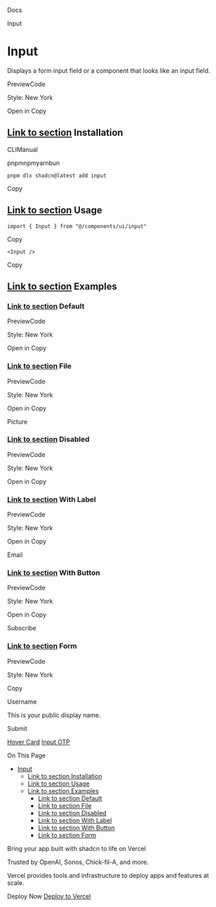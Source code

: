 Docs

Input

# Input

Displays a form input field or a component that looks like an input field.

PreviewCode

Style: New York

Open in Copy

## [Link to section](\#installation) Installation

CLIManual

pnpmnpmyarnbun

```relative font-mono text-sm leading-none
pnpm dlx shadcn@latest add input

```

Copy

## [Link to section](\#usage) Usage

```relative rounded bg-muted px-[0.3rem] py-[0.2rem] font-mono text-sm
import { Input } from "@/components/ui/input"
```

Copy

```relative rounded bg-muted px-[0.3rem] py-[0.2rem] font-mono text-sm
<Input />
```

Copy

## [Link to section](\#examples) Examples

### [Link to section](\#default) Default

PreviewCode

Style: New York

Open in Copy

### [Link to section](\#file) File

PreviewCode

Style: New York

Open in Copy

Picture

### [Link to section](\#disabled) Disabled

PreviewCode

Style: New York

Open in Copy

### [Link to section](\#with-label) With Label

PreviewCode

Style: New York

Open in Copy

Email

### [Link to section](\#with-button) With Button

PreviewCode

Style: New York

Open in Copy

Subscribe

### [Link to section](\#form) Form

PreviewCode

Style: New York

Copy

Username

This is your public display name.

Submit

[Hover Card](/docs/components/hover-card) [Input OTP](/docs/components/input-otp)

On This Page

- [Input](#input)
  - [Link to section Installation](#link-to-section-installation)
  - [Link to section Usage](#link-to-section-usage)
  - [Link to section Examples](#link-to-section-examples)
    - [Link to section Default](#link-to-section-default)
    - [Link to section File](#link-to-section-file)
    - [Link to section Disabled](#link-to-section-disabled)
    - [Link to section With Label](#link-to-section-with-label)
    - [Link to section With Button](#link-to-section-with-button)
    - [Link to section Form](#link-to-section-form)

Bring your app built with shadcn to life on Vercel

Trusted by OpenAI, Sonos, Chick-fil-A, and more.

Vercel provides tools and infrastructure to deploy apps and features at scale.

Deploy Now [Deploy to Vercel](https://vercel.com/new?utm_source=shadcn_site&utm_medium=web&utm_campaign=docs_cta_deploy_now_callout)